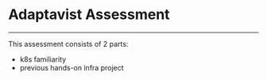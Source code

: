 # Adaptavist Assessment
-----------------------

This assessment consists of 2 parts:
- k8s familiarity
- previous hands-on infra project